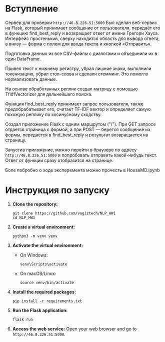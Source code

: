 # Вступление
Сервер для проверки `http://46.8.226.51:5000`
Был сделан веб-сервис на Flask, который принимает сообщение от пользователя, передаёт его в функцию find_best_reply и возвращает ответ от имени Грегори Хауса. Интерфейс простенький, сверху находится область для вывода ответа, а внизу — форма с полем для ввода текста и кнопкой «Отправить».

Подготовка данных из все CSV-файлы с диалогами и объединили их в один DataFrame.

Привел текст к нижнему регистру, убрал лишние знаки, выполнили токенизацию, убрал стоп-слова и сделали стемминг. Это помогло нормализовать данные.

На основе обработанных реплик создал матрицу с помощью TfidfVectorizer для дальнейшего поиска.

Функция find_best_reply принимает запрос пользователя, также предобрабатывает его, считает TF-IDF вектор и определяет самую похожую реплику по косинусному сходству.

Создал приложение Flask с одним маршрутом ("/"). При GET запросе отдается страница с формой, а при POST — берется сообщение из формы, передается в find_best_reply и результат возвращается на страницу.

Запустив приложение, можно перейти в браузере по адресу `http://46.8.226.51:5000` и попробовать отправить какой-нибудь текст. Ответ от функции сразу отобразится на странице.

Боле побробно о ходе эксперемента можно прочесть в HouseMD.ipynb


# Инструкция по запуску

1. **Clone the repository:**
   ```
   git clone https://github.com/vagiztech/NLP_HW1
   cd NLP_HW1
   ```

2. **Create a virtual environment:**
   ```
   python3 -m venv venv
   ```

3. **Activate the virtual environment:**
   - On Windows:
     ```
     venv\Scripts\activate
     ```
   - On macOS/Linux:
     ```
     source venv/bin/activate
     ```

4. **Install the required packages:**
   ```
   pip install -r requirements.txt
   ```

5. **Run the Flask application:**
   ```
   flask run
   ```

6. **Access the web service:**
   Open your web browser and go to `http://46.8.226.51:5000`.
